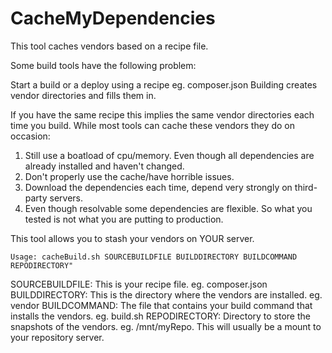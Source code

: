 CacheMyDependencies
===================

This tool caches vendors based on a recipe file.

Some build tools have the following problem: 

Start a build or a deploy using a recipe eg. composer.json
Building creates vendor directories and fills them in.

If you have the same recipe this implies the same vendor directories each time you build.
While most tools can cache these vendors they do on occasion:
1. Still use a boatload of cpu/memory. Even though all dependencies are already installed and haven't changed.  
2. Don't properly use the cache/have horrible issues.
3. Download the dependencies each time, depend very strongly on third-party servers.
4. Even though resolvable some dependencies are flexible. So what you tested is not what you are putting to production.

This tool allows you to stash your vendors on YOUR server.

`Usage: cacheBuild.sh SOURCEBUILDFILE BUILDDIRECTORY BUILDCOMMAND REPODIRECTORY"`

SOURCEBUILDFILE: This is your recipe file. eg. composer.json
BUILDDIRECTORY: This is the directory where the vendors are installed. eg. vendor
BUILDCOMMAND: The file that contains your build command that installs the vendors. eg. build.sh
REPODIRECTORY: Directory to store the snapshots of the vendors. eg. /mnt/myRepo. This will usually be a mount to your repository server.


